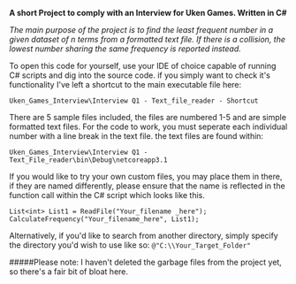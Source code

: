 **A short Project to comply with an Interview for Uken Games. Written in C#**

*The main purpose of the project is to find the least frequent number in a given dataset of n terms from a formatted text file. If there is a collision, the lowest number sharing the same frequency is reported instead.*

To open this code for yourself, use your IDE of choice capable of running C# scripts and dig into the source code. if you simply want to check it's functionality I've left a shortcut to the main executable file here:

```Uken_Games_Interview\Interview Q1 - Text_file_reader - Shortcut```

There are 5 sample files included, 
the files are numbered 1-5 and are simple formatted text files. For the code to work, you must seperate each individual number with a line break in the text file. the text files are found within:

```Uken_Games_Interview\Interview Q1 - Text_File_reader\bin\Debug\netcoreapp3.1```

If you would like to try your own custom files, you may place them in there, if they are named differently, please ensure that the name is reflected in the function call within the C# script which looks like this.

```List<int> List1 = ReadFile("Your_filename _here");```
```CalculateFrequency("Your_filename_here", List1); ```

Alternatively, if you'd like to search from another directory, simply specify the directory you'd wish to use like so: 
```@"C:\\Your_Target_Folder"```


#####Please note: I haven't deleted the garbage files from the project yet, so there's a fair bit of bloat here.
